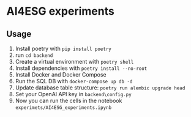 # AI4ESG experiments

## Usage

1. Install poetry with `pip install poetry`
2. run `cd backend`
3. Create a virtual environment with `poetry shell`
4. Install dependencies with `poetry install --no-root`
5. Install Docker and Docker Compose
6. Run the SQL DB with `docker-compose up db -d`
7. Update database table structure: `poetry run alembic upgrade head`
8. Set your OpenAI API key in `backend\config.py`
9. Now you can run the cells in the notebook `experimets/AI4ESG_experiments.ipynb`